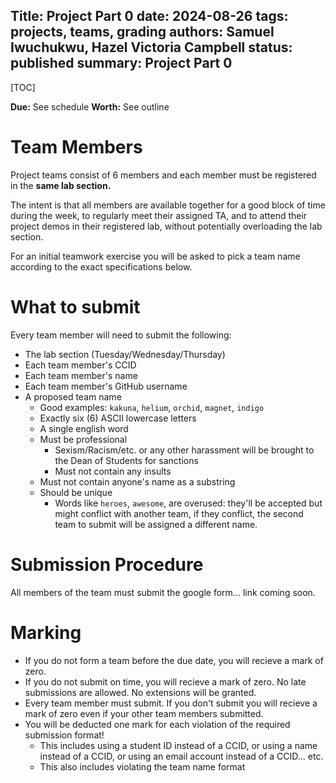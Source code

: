 Title: Project Part 0
date: 2024-08-26
tags: projects, teams, grading
authors: Samuel Iwuchukwu, Hazel Victoria Campbell
status: published
summary: Project Part 0
---

[TOC]

**Due:** See schedule
**Worth:** See outline

# Team Members

Project teams consist of 6 members and each member must be registered in the **same lab section.**

The intent is that all members are available together for a good block of time during the week, to regularly meet their assigned TA, and to attend their project demos in their registered lab, without potentially overloading the lab section.

For an initial teamwork exercise you will be asked to pick a team name according to the exact specifications below.

# What to submit

Every team member will need to submit the following:

* The lab section (Tuesday/Wednesday/Thursday)
* Each team member's CCID
* Each team member's name
* Each team member's GitHub username
* A proposed team name
    * Good examples: `kakuna`, `helium`, `orchid`, `magnet`, `indigo`
    * Exactly six (6) ASCII lowercase letters
    * A single english word
    * Must be professional
        * Sexism/Racism/etc. or any other harassment will be brought to the Dean of Students for sanctions
        * Must not contain any insults
    * Must not contain anyone's name as a substring
    * Should be unique
        * Words like `heroes`, `awesome`,  are overused: they'll be accepted but might conflict with another team, if they conflict, the second team to submit will be assigned a different name.

# Submission Procedure

All members of the team must submit the google form... link coming soon.

# Marking

* If you do not form a team before the due date, you will recieve a mark of zero.
* If you do not submit on time, you will recieve a mark of zero. No late submissions are allowed. No extensions will be granted.
* Every team member must submit. If you don't submit you will recieve a mark of zero even if your other team members submitted.
* You will be deducted one mark for each violation of the required submission format!
    * This includes using a student ID instead of a CCID, or using a name instead of a CCID, or using an email account instead of a CCID... etc.
    * This also includes violating the team name format


